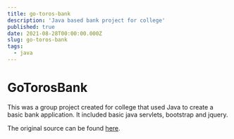 ```yaml
---
title: go-toros-bank
description: 'Java based bank project for college'
published: true
date: 2021-08-28T00:00:00.000Z
slug: go-toros-bank
tags:
  - java
---
```


# GoTorosBank

This was a group project created for college that used Java to create a basic bank application. It included basic java servlets, bootstrap and jquery.

The original source can be found [here](https://github.com/bradtaniguchi/GoTorosBank).
